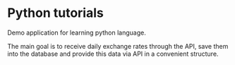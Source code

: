 # Python tutorials

Demo application for learning python language.

The main goal is to receive daily exchange rates through the API, save them into the database and provide this data via API in a convenient structure.
